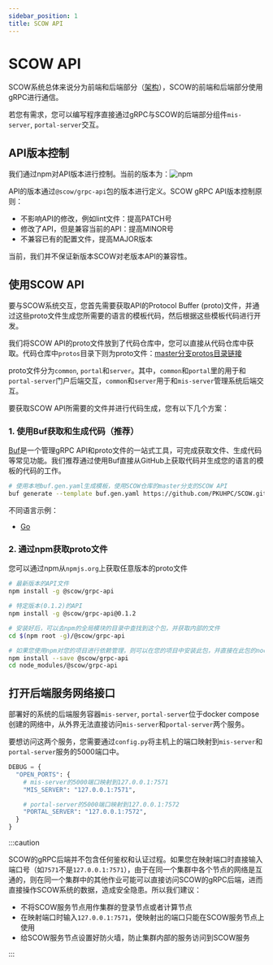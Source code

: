 ```yaml
---
sidebar_position: 1
title: SCOW API
---
```


# SCOW API

SCOW系统总体来说分为前端和后端部分（[架构](../../deploy/architecture/index.md)），SCOW的前端和后端部分使用gRPC进行通信。

若您有需求，您可以编写程序直接通过gRPC与SCOW的后端部分组件`mis-server`, `portal-server`交互。

## API版本控制

我们通过npm对API版本进行控制。当前的版本为：![npm](https://img.shields.io/npm/v/@scow/grpc-api?label=%40scow%2Fgrpc-api)

API的版本通过`@scow/grpc-api`包的版本进行定义。SCOW gRPC API版本控制原则：

- 不影响API的修改，例如lint文件：提高PATCH号
- 修改了API，但是兼容当前的API：提高MINOR号
- 不兼容已有的配置文件，提高MAJOR版本

当前，我们并不保证新版本SCOW对老版本API的兼容性。

## 使用SCOW API

要与SCOW系统交互，您首先需要获取API的Protocol Buffer (proto)文件，并通过这些proto文件生成您所需要的语言的模板代码，然后根据这些模板代码进行开发。

我们将SCOW API的proto文件放到了代码仓库中，您可以直接从代码仓库中获取。代码仓库中`protos`目录下则为proto文件：[master分支protos目录链接](%REPO_FILE_URL%/protos)

proto文件分为`common`, `portal`和`server`。其中，`common`和`portal`里的用于和`portal-server`门户后端交互，`common`和`server`用于和`mis-server`管理系统后端交互。

要获取SCOW API所需要的文件并进行代码生成，您有以下几个方案：

### 1. 使用Buf获取和生成代码（推荐）

[Buf](https://buf.build/docs/tutorials/getting-started-with-buf-cli/)是一个管理gRPC API和proto文件的一站式工具，可完成获取文件、生成代码等常见功能。我们推荐通过使用Buf直接从GitHub上获取代码并生成您的语言的模板的代码的工作。

```bash
# 使用本地buf.gen.yaml生成模板，使用SCOW仓库的master分支的SCOW API
buf generate --template buf.gen.yaml https://github.com/PKUHPC/SCOW.git#subdir=protos,branch=master
```

不同语言示例：

- [Go](./go.md)

### 2. 通过npm获取proto文件

您可以通过npm从`npmjs.org`上获取任意版本的proto文件

```bash
# 最新版本的API文件
npm install -g @scow/grpc-api

# 特定版本(0.1.2)的API
npm install -g @scow/grpc-api@0.1.2

# 安装好后，可以去npm的全局模块的目录中查找到这个包，并获取内部的文件
cd $(npm root -g)/@scow/grpc-api

# 如果您使用npm对您的项目进行依赖管理，则可以在您的项目中安装此包，并直接在此包的node_modules中获取到proto文件
npm install --save @scow/grpc-api
cd node_modules/@scow/grpc-api
```

## 打开后端服务网络接口

部署好的系统的后端服务容器`mis-server`, `portal-server`位于docker compose创建的网络中，从外界无法直接访问`mis-server`和`portal-server`两个服务。

要想访问这两个服务，您需要通过`config.py`将主机上的端口映射到`mis-server`和`portal-server`服务的5000端口中。

```python title=config.py
DEBUG = {
  "OPEN_PORTS": {
    # mis-server的5000端口映射到127.0.0.1:7571
    "MIS_SERVER": "127.0.0.1:7571",

    # portal-server的5000端口映射到127.0.0.1:7572
    "PORTAL_SERVER": "127.0.0.1:7572",
  }
}
```

:::caution

SCOW的gRPC后端并不包含任何鉴权和认证过程。如果您在映射端口时直接输入端口号（如`7571`不是`127.0.0.1:7571`），由于在同一个集群中各个节点的网络是互通的，则在同一个集群中的其他作业可能可以直接访问SCOW的gRPC后端，进而直接操作SCOW系统的数据，造成安全隐患。所以我们建议：

- 不将SCOW服务节点用作集群的登录节点或者计算节点
- 在映射端口时输入`127.0.0.1:7571`，使映射出的端口只能在SCOW服务节点上使用
- 给SCOW服务节点设置好防火墙，防止集群内部的服务访问到SCOW服务

:::

